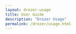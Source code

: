 ```yaml
---
layout: drozer-usage
title: User Guide
description: "Drozer Usage"
permalink: /drozer/usage.html
---
```

